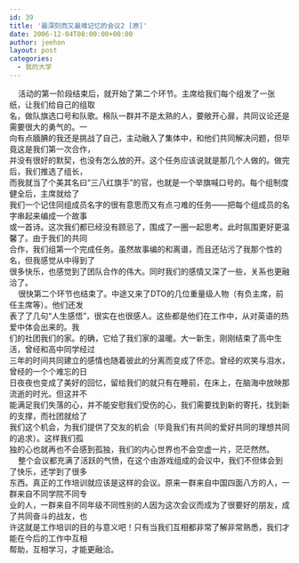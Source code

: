 ```yaml
---
id: 39
title: '最深刻而又最难记忆的会议2 [原]'
date: 2006-12-04T08:00:00+00:00
author: jeehon
layout: post
categories:
  - 我的大学
---
```

&nbsp;&nbsp;&nbsp; 活动的第一阶段结束后，就开始了第二个环节。主席给我们每个组发了一张纸，让我们给自己的组取  
名，做队旗选口号和队歌。棉队一群并不是太熟的人，要敞开心扉，共同议论还是需要很大的勇气的。一  
向有点腼腆的我还是挑战了自己，主动融入了集体中，和他们共同解决问题，但毕竟这是我们第一次合作，  
并没有很好的默契，也没有怎么放的开。这个任务应该说就是那几个人做的。做完后，我们推选了组长，  
而我就当了个美其名曰“三八红旗手”的官，也就是一个举旗喊口号的。每个组制度健全后，主席就给了  
我们一个记住同组成员名字的很有意思而又有点刁难的任务——把每个组成员的名字串起来编成一个故事  
或一首诗。这次我们都已经没有顾忌了，围成了一圈一起思考。此时氛围更好更温馨了。由于我们的共同  
合作，我们组第一个完成任务。虽然故事编的和离谱，而且还玷污了我那个性的名，但我感觉从中得到了  
很多快乐，也感觉到了团队合作的伟大。同时我们的感情又深了一些，关系也更融洽了。  
&nbsp;&nbsp;&nbsp; 很快第二个环节也结束了。中途又来了DTO的几位重量级人物（有负主席，前任主席等）。他们还发  
表了了几句“人生感悟”，很实在也很感人。这些都是他们在工作中，从对英语的热爱中体会出来的。我  
们的社团我们的家。的确，它给了我们家的温暖。大一新生，刚刚结束了高中生活，曾经和高中同学经过  
三年的时间共同建立的感情也随着彼此的分离而变成了怀恋。曾经的欢笑与泪水，曾经的一个个难忘的日  
日夜夜也变成了美好的回忆，留给我们的就只有在睡前，在床上，在脑海中放映那流逝的时光。但这并不  
能满足我们失落的心，并不能安慰我们受伤的心，我们需要找到新的寄托，找到新的支撑，而社团就给了  
我们这个机会，为我们提供了交友的机会（毕竟我们有共同的爱好共同的理想共同的追求）。这样我们孤  
独的心也就再也不会感到孤独，我们的内心世界也不会空虚一片，茫茫然然。  
&nbsp;&nbsp;&nbsp; 整个会议都充满了活跃的气愤，在这个由游戏组成的会议中，我们不但体会到了快乐，还学到了很多  
东西。真正的工作培训就应该是这样的会议。原来一群来自中国四面八方的人，一群来自不同学院不同专  
业的人，一群来自不同年级不同性别的人因为这次会议而成为了很要好的朋友，成了共同奋斗的战友，也  
许这就是工作培训的目的与意义吧！只有当我们互相都非常了解非常熟悉，我们才能在今后的工作中互相  
帮助，互相学习，才能更融洽。
